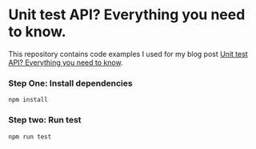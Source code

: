 # Unit test API? Everything you need to know.

This repository contains code examples I used for my blog post [Unit test API? Everything you need to know](#).

### Step One: Install dependencies

```
npm install

```

### Step two: Run test

```
npm run test
```